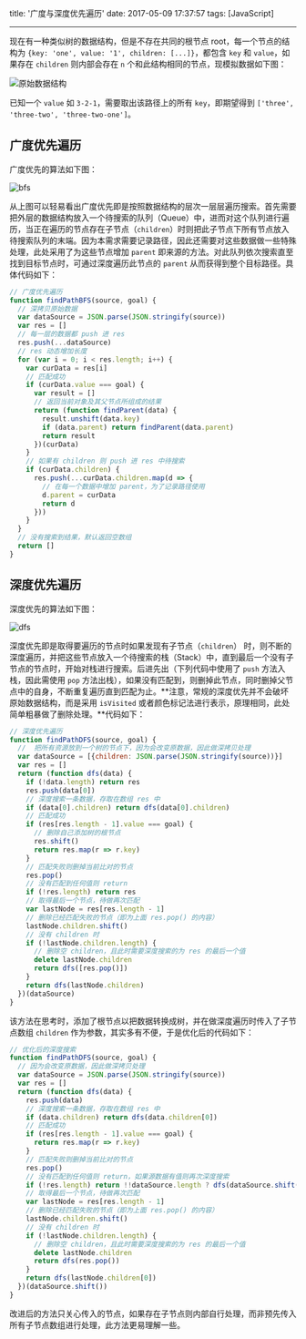 title: '广度与深度优先遍历'
date: 2017-05-09 17:37:57
tags: [JavaScript]

---

现在有一种类似树的数据结构，但是不存在共同的根节点 root，每一个节点的结构为 `{key: 'one', value: '1', children: [...]}`，都包含 `key` 和 `value`，如果存在 `children` 则内部会存在 `n` 个和此结构相同的节点，现模拟数据如下图：

![原始数据结构](http://7xlivs.com1.z0.glb.clouddn.com/2017/05/09/%E5%B9%BF%E5%BA%A6%E4%B8%8E%E6%B7%B1%E5%BA%A6%E4%BC%98%E5%85%88%E9%81%8D%E5%8E%86/data.png)

已知一个 `value` 如 `3-2-1`，需要取出该路径上的所有 `key`，即期望得到 `['three', 'three-two', 'three-two-one']`。

<!-- more -->

## 广度优先遍历

广度优先的算法如下图：

![bfs](http://7xlivs.com1.z0.glb.clouddn.com/2017/05/09/%E5%B9%BF%E5%BA%A6%E4%B8%8E%E6%B7%B1%E5%BA%A6%E4%BC%98%E5%85%88%E9%81%8D%E5%8E%86/bfs.png)

从上图可以轻易看出广度优先即是按照数据结构的层次一层层遍历搜索。首先需要把外层的数据结构放入一个待搜索的队列（Queue）中，进而对这个队列进行遍历，当正在遍历的节点存在子节点（`children`）时则把此子节点下所有节点放入待搜索队列的末端。因为本需求需要记录路径，因此还需要对这些数据做一些特殊处理，此处采用了为这些节点增加 `parent` 即来源的方法。对此队列依次搜索直至找到目标节点时，可通过深度遍历此节点的 `parent` 从而获得到整个目标路径。具体代码如下：

```javascript
// 广度优先遍历
function findPathBFS(source, goal) {
  // 深拷贝原始数据
  var dataSource = JSON.parse(JSON.stringify(source))
  var res = []
  // 每一层的数据都 push 进 res
  res.push(...dataSource)
  // res 动态增加长度
  for (var i = 0; i < res.length; i++) {
    var curData = res[i]
    // 匹配成功
    if (curData.value === goal) {
      var result = []
      // 返回当前对象及其父节点所组成的结果
      return (function findParent(data) {
        result.unshift(data.key)
        if (data.parent) return findParent(data.parent)
        return result
      })(curData)
    }
    // 如果有 children 则 push 进 res 中待搜索
    if (curData.children) {
      res.push(...curData.children.map(d => {
        // 在每一个数据中增加 parent，为了记录路径使用
        d.parent = curData
        return d
      }))
    }
  }
  // 没有搜索到结果，默认返回空数组
  return []
}
```

## 深度优先遍历

深度优先的算法如下图：

![dfs](http://7xlivs.com1.z0.glb.clouddn.com/2017/05/09/%E5%B9%BF%E5%BA%A6%E4%B8%8E%E6%B7%B1%E5%BA%A6%E4%BC%98%E5%85%88%E9%81%8D%E5%8E%86/dfs.png)

深度优先即是取得要遍历的节点时如果发现有子节点（`children`） 时，则不断的深度遍历，并把这些节点放入一个待搜索的栈（Stack）中，直到最后一个没有子节点的节点时，开始对栈进行搜索。后进先出（下列代码中使用了 `push` 方法入栈，因此需使用 `pop` 方法出栈），如果没有匹配到，则删掉此节点，同时删掉父节点中的自身，不断重复遍历直到匹配为止。**注意，常规的深度优先并不会破坏原始数据结构，而是采用 `isVisited` 或者颜色标记法进行表示，原理相同，此处简单粗暴做了删除处理。**代码如下：

```javascript
// 深度优先遍历
function findPathDFS(source, goal) {
  //  把所有资源放到一个树的节点下，因为会改变原数据，因此做深拷贝处理
  var dataSource = [{children: JSON.parse(JSON.stringify(source))}]
  var res = []
  return (function dfs(data) {
    if (!data.length) return res
    res.push(data[0])
    // 深度搜索一条数据，存取在数组 res 中
    if (data[0].children) return dfs(data[0].children)
    // 匹配成功
    if (res[res.length - 1].value === goal) {
      // 删除自己添加树的根节点
      res.shift()
      return res.map(r => r.key)
    }
    // 匹配失败则删掉当前比对的节点
    res.pop()
    // 没有匹配到任何值则 return
    if (!res.length) return res
    // 取得最后一个节点，待做再次匹配
    var lastNode = res[res.length - 1]
    // 删除已经匹配失败的节点（即为上面 res.pop() 的内容）
    lastNode.children.shift()
    // 没有 children 时
    if (!lastNode.children.length) {
      // 删除空 children，且此时需要深度搜索的为 res 的最后一个值
      delete lastNode.children
      return dfs([res.pop()])
    }
    return dfs(lastNode.children)
  })(dataSource)
}
```

该方法在思考时，添加了根节点以把数据转换成树，并在做深度遍历时传入了子节点数组 `children` 作为参数，其实多有不便，于是优化后的代码如下：

```javascript
// 优化后的深度搜索
function findPathDFS(source, goal) {
  // 因为会改变原数据，因此做深拷贝处理
  var dataSource = JSON.parse(JSON.stringify(source))
  var res = []
  return (function dfs(data) {
    res.push(data)
    // 深度搜索一条数据，存取在数组 res 中
    if (data.children) return dfs(data.children[0])
    // 匹配成功
    if (res[res.length - 1].value === goal) {
      return res.map(r => r.key)
    }
    // 匹配失败则删掉当前比对的节点
    res.pop()
    // 没有匹配到任何值则 return，如果源数据有值则再次深度搜索
    if (!res.length) return !!dataSource.length ? dfs(dataSource.shift()) : res
    // 取得最后一个节点，待做再次匹配
    var lastNode = res[res.length - 1]
    // 删除已经匹配失败的节点（即为上面 res.pop() 的内容）
    lastNode.children.shift()
    // 没有 children 时
    if (!lastNode.children.length) {
      // 删除空 children，且此时需要深度搜索的为 res 的最后一个值
      delete lastNode.children
      return dfs(res.pop())
    }
    return dfs(lastNode.children[0])
  })(dataSource.shift())
}
```

改进后的方法只关心传入的节点，如果存在子节点则内部自行处理，而非预先传入所有子节点数组进行处理，此方法更易理解一些。
